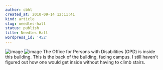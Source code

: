 ```yaml
---
author: cbhl
created_at: 2010-09-14 12:11:41
kind: article
slug: needles-hall
status: publish
title: Needles Hall
wordpress_id: '452'
---
```


![image](http://images.azuresky.ca/blog/wp-content/uploads/2010/09/wpid-IMG_20100914_114657.jpg)
![image](http://images.azuresky.ca/blog/wp-content/uploads/2010/09/wpid-IMG_20100914_114707.jpg)
The Office for Persons with Disabilities (OPD) is inside this building.
This is the back of the building, facing campus. I still haven't figured
out how one would get inside without having to climb stairs.
